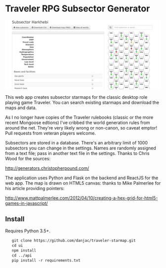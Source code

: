 Traveler RPG Subsector Generator
================================

![Alt screenshot](screenshot.png?raw=true "Screenshot")

This web app creates subsector starmaps for the classic desktop role playing game Traveler. You can search existing starmaps and download the maps and data.

As I no longer have copies of the Traveler rulebooks (classic or the more recent Mongoose edtions) I've cribbed the world generation rules from around the net. They're very likely wrong or non-canon, so caveat emptor! Pull requests from veteran players welcome.

Subsectors are stored in a database. There's an arbitrary limit of 1000 subsectors you can change in the settings. Names are randomly assigned from a text file; pass in another text file in the settings. Thanks to Chris Wood for the sources:

http://generators.christopherpound.com/

The application uses Python and Flask on the backend and ReactJS for the web app. The map is drawn on HTML5 canvas: thanks to Mike Palmerlee for his article providing pointers:

http://www.mattpalmerlee.com/2012/04/10/creating-a-hex-grid-for-html5-games-in-javascript/

Install
-------

Requires Python 3.5+.

```
   git clone https://github.com/danjac/traveler-starmap.git
   cd ui
   npm install
   cd ../api
   pip install -r requirements.txt
```

